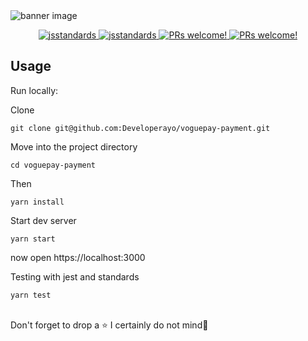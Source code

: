 <img src="https://og-image.now.sh/**VoguePay%20Payment**%20built%20with%20React%20hosted%20on%20**Now%20Server**.png?theme=light&md=1&fontSize=100px&images=https%3A%2F%2Fassets.zeit.co%2Fimage%2Fupload%2Ffront%2Fassets%2Fdesign%2Fzeit-black-triangle.svg&images=https%3A%2F%2Fpbs.twimg.com%2Fprofile_images%2F1216702209200676864%2FkAxjc1YN.png&images=https%3A%2F%2Fcdn4.iconfinder.com%2Fdata%2Ficons%2Flogos-3%2F600%2FReact.js_logo-512.png&widths=300&widths=300&widths=300&heights=300&heights=300&heights=300&widths=300&widths=300&widths=350&heights=300&heights=300&heights=300" alt="banner image">
<p align="center">
  
<a href="https://github.com/standard/standard">
    <img src="https://cdn.rawgit.com/standard/standard/master/badge.svg" alt="jsstandards" />
  </a>
  <a href="https://github.com/prettier/prettier">
    <img src="https://img.shields.io/badge/code_style-prettier-ff69b4.svg?style=flat-square" alt="jsstandards" />
  </a>
   <a href="">
    <img src="https://img.shields.io/badge/Build-Passing-brightgreen.svg" alt="PRs welcome!" />
  </a>                              
  <a href="">
    <img src="https://img.shields.io/badge/PRs-welcome-brightgreen.svg" alt="PRs welcome!" />
  </a>
</p>

## Usage

Run locally:

Clone
```
git clone git@github.com:Developerayo/voguepay-payment.git
```

Move into the project directory
```
cd voguepay-payment
```

Then
```
yarn install
```
Start dev server

```
yarn start
```
now open https://localhost:3000

Testing with jest and standards

```
yarn test
```

<br/>
Don't forget to drop a ⭐️ I certainly do not mind🙂
